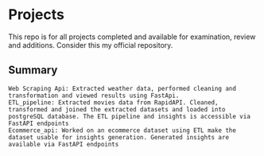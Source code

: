 # Projects
This repo is for all projects completed and available for examination, review and additions. Consider this my official repository.


## Summary
```
Web Scraping Api: Extracted weather data, performed cleaning and transformation and viewed results using FastApi.
ETL_pipeline: Extracted movies data from RapidAPI. Cleaned, transformed and joined the extracted datasets and loaded into postgreSQL database. The ETL pipeline and insights is accessible via FastAPI endpoints
Ecommerce_api: Worked on an ecommerce dataset using ETL make the dataset usable for insights generation. Generated insights are available via FastAPI endpoints
```

